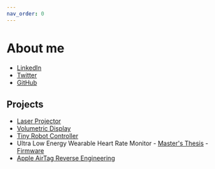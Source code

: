 ```yaml
---
nav_order: 0
---
```


# About me

- [LinkedIn](https://www.linkedin.com/in/adamcatley/?lipi=urn%3Ali%3Apage%3Ad_flagship3_feed%3BT4DFbiPdRNCvYgU%2B2ZLDuA%3D%3D)
- [Twitter](https://twitter.com/adamcatley)
- [GitHub](https://github.com/adamcatley)

## Projects

- [Laser Projector](https://lazey.adamcatley.com)  
- [Volumetric Display](https://avd.adamcatley.com)  
- [Tiny Robot Controller](https://adamcatley.com/nanoARC)  
- Ultra Low Energy Wearable Heart Rate Monitor - [Master's Thesis](https://drive.google.com/file/d/0By4g-wZWsMlnaGg5S2JNRXRNWkk/view?usp=sharing&resourcekey=0-in1KmqIST8y7LcUoblQEpA) - [Firmware](https://github.com/adamcatley/UltraLowEnergyHeartRateMonitor)
- [Apple AirTag Reverse Engineering](https://adamcatley.com/AirTag)

<!---
### Security

[Tesla Model 3 Reverse Engineering (Deskla)](https://github.com/adamcatley/Deskla)  
[Payment Terminals](https://github.com/adamcatley/PoS-Security/wiki)
--->
